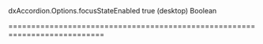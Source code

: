 <!--id-->dxAccordion.Options.focusStateEnabled<!--/id-->
<!--merge--><!--/merge-->
<!--default-->true (desktop)<!--/default-->
<!--type-->Boolean<!--/type-->
===========================================================================
